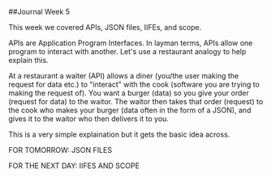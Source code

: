 ##Journal Week 5

This week we covered APIs, JSON files, IIFEs, and scope. 

APIs are Application Program Interfaces. In layman terms, APIs allow one program to interact with another. Let's use a restaurant analogy to help explain this.

At a restaurant a waiter (API) allows a diner (you/the user making the request for data etc.) to "interact" with the cook (software you are trying to making the request of). You want a burger (data) so you give your order (request for data) to the waitor. The waitor then takes that order (request) to the cook who makes your burger (data often in the form of a JSON), and gives it to the waitor who then delivers it to you.

This is a very simple explaination but it gets the basic idea across.

FOR TOMORROW: JSON FILES

FOR THE NEXT DAY: IIFES AND SCOPE

 
